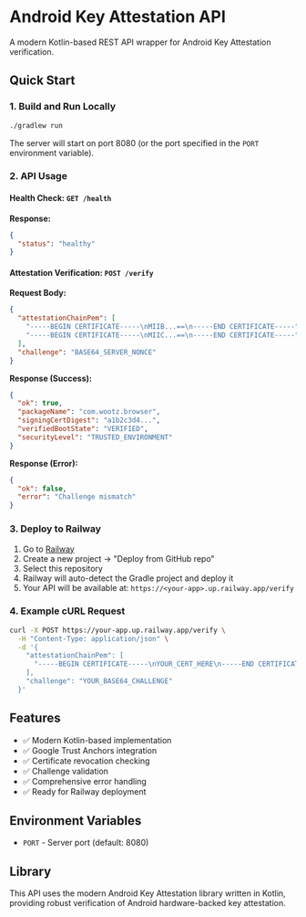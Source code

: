 # Android Key Attestation API

A modern Kotlin-based REST API wrapper for Android Key Attestation verification.

## Quick Start

### 1. Build and Run Locally

```bash
./gradlew run
```

The server will start on port 8080 (or the port specified in the `PORT` environment variable).

### 2. API Usage

#### Health Check: `GET /health`

**Response:**
```json
{
  "status": "healthy"
}
```

#### Attestation Verification: `POST /verify`

**Request Body:**
```json
{
  "attestationChainPem": [
    "-----BEGIN CERTIFICATE-----\nMIIB...==\n-----END CERTIFICATE-----",
    "-----BEGIN CERTIFICATE-----\nMIIC...==\n-----END CERTIFICATE-----"
  ],
  "challenge": "BASE64_SERVER_NONCE"
}
```

**Response (Success):**
```json
{
  "ok": true,
  "packageName": "com.wootz.browser",
  "signingCertDigest": "a1b2c3d4...",
  "verifiedBootState": "VERIFIED",
  "securityLevel": "TRUSTED_ENVIRONMENT"
}
```

**Response (Error):**
```json
{
  "ok": false,
  "error": "Challenge mismatch"
}
```

### 3. Deploy to Railway

1. Go to [Railway](https://railway.app)
2. Create a new project → "Deploy from GitHub repo"
3. Select this repository
4. Railway will auto-detect the Gradle project and deploy it
5. Your API will be available at: `https://<your-app>.up.railway.app/verify`

### 4. Example cURL Request

```bash
curl -X POST https://your-app.up.railway.app/verify \
  -H "Content-Type: application/json" \
  -d '{
    "attestationChainPem": [
      "-----BEGIN CERTIFICATE-----\nYOUR_CERT_HERE\n-----END CERTIFICATE-----"
    ],
    "challenge": "YOUR_BASE64_CHALLENGE"
  }'
```

## Features

- ✅ Modern Kotlin-based implementation
- ✅ Google Trust Anchors integration
- ✅ Certificate revocation checking
- ✅ Challenge validation
- ✅ Comprehensive error handling
- ✅ Ready for Railway deployment

## Environment Variables

- `PORT` - Server port (default: 8080)

## Library

This API uses the modern Android Key Attestation library written in Kotlin, providing robust verification of Android hardware-backed key attestation.
